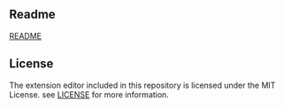Readme
-------

[README](https://github.com/MasyoLab/UnityTools#readme)


License
-------

The extension editor included in this repository is licensed under the MIT License. see [LICENSE](https://github.com/MasyoLab/UnityTools/blob/master/LICENSE) for more information.
